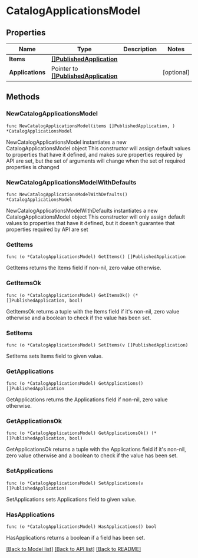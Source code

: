 # CatalogApplicationsModel

## Properties

Name | Type | Description | Notes
------------ | ------------- | ------------- | -------------
**Items** | [**[]PublishedApplication**](PublishedApplication.md) |  | 
**Applications** | Pointer to [**[]PublishedApplication**](PublishedApplication.md) |  | [optional] 

## Methods

### NewCatalogApplicationsModel

`func NewCatalogApplicationsModel(items []PublishedApplication, ) *CatalogApplicationsModel`

NewCatalogApplicationsModel instantiates a new CatalogApplicationsModel object
This constructor will assign default values to properties that have it defined,
and makes sure properties required by API are set, but the set of arguments
will change when the set of required properties is changed

### NewCatalogApplicationsModelWithDefaults

`func NewCatalogApplicationsModelWithDefaults() *CatalogApplicationsModel`

NewCatalogApplicationsModelWithDefaults instantiates a new CatalogApplicationsModel object
This constructor will only assign default values to properties that have it defined,
but it doesn't guarantee that properties required by API are set

### GetItems

`func (o *CatalogApplicationsModel) GetItems() []PublishedApplication`

GetItems returns the Items field if non-nil, zero value otherwise.

### GetItemsOk

`func (o *CatalogApplicationsModel) GetItemsOk() (*[]PublishedApplication, bool)`

GetItemsOk returns a tuple with the Items field if it's non-nil, zero value otherwise
and a boolean to check if the value has been set.

### SetItems

`func (o *CatalogApplicationsModel) SetItems(v []PublishedApplication)`

SetItems sets Items field to given value.


### GetApplications

`func (o *CatalogApplicationsModel) GetApplications() []PublishedApplication`

GetApplications returns the Applications field if non-nil, zero value otherwise.

### GetApplicationsOk

`func (o *CatalogApplicationsModel) GetApplicationsOk() (*[]PublishedApplication, bool)`

GetApplicationsOk returns a tuple with the Applications field if it's non-nil, zero value otherwise
and a boolean to check if the value has been set.

### SetApplications

`func (o *CatalogApplicationsModel) SetApplications(v []PublishedApplication)`

SetApplications sets Applications field to given value.

### HasApplications

`func (o *CatalogApplicationsModel) HasApplications() bool`

HasApplications returns a boolean if a field has been set.


[[Back to Model list]](../README.md#documentation-for-models) [[Back to API list]](../README.md#documentation-for-api-endpoints) [[Back to README]](../README.md)


